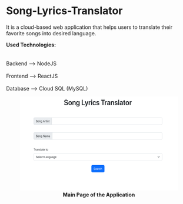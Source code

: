 # Song-Lyrics-Translator
It is a cloud-based web application that helps users to translate their favorite songs into desired language.

<p> 
  <strong>Used Technologies:</strong>
  <br> </br>
  <br> Backend  --> NodeJS </br>
  <br> Frontend --> ReactJS </br>
  <br> Database --> Cloud SQL (MySQL) </br>
</p>

<p align="center">
  <img src="https://github.com/AlperMumcular/Song-Lyrics-Translator/blob/main/MainPage.png?raw=true" alt="Example Image" />
  <br />
  <strong>Main Page of the Application</strong>
</p>

